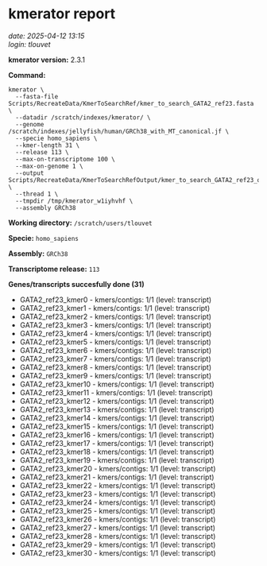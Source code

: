 # kmerator report
*date: 2025-04-12 13:15*  
*login: tlouvet*

**kmerator version:** 2.3.1

**Command:**

```
kmerator \
  --fasta-file Scripts/RecreateData/KmerToSearchRef/kmer_to_search_GATA2_ref23.fasta \
  --datadir /scratch/indexes/kmerator/ \
  --genome /scratch/indexes/jellyfish/human/GRCh38_with_MT_canonical.jf \
  --specie homo_sapiens \
  --kmer-length 31 \
  --release 113 \
  --max-on-transcriptome 100 \
  --max-on-genome 1 \
  --output Scripts/RecreateData/KmerToSearchRefOutput/kmer_to_search_GATA2_ref23_output \
  --thread 1 \
  --tmpdir /tmp/kmerator_w1iyhvhf \
  --assembly GRCh38
```

**Working directory:** `/scratch/users/tlouvet`

**Specie:** `homo_sapiens`

**Assembly:** `GRCh38`

**Transcriptome release:** `113`

**Genes/transcripts succesfully done (31)**

- GATA2_ref23_kmer0 - kmers/contigs: 1/1 (level: transcript)
- GATA2_ref23_kmer1 - kmers/contigs: 1/1 (level: transcript)
- GATA2_ref23_kmer2 - kmers/contigs: 1/1 (level: transcript)
- GATA2_ref23_kmer3 - kmers/contigs: 1/1 (level: transcript)
- GATA2_ref23_kmer4 - kmers/contigs: 1/1 (level: transcript)
- GATA2_ref23_kmer5 - kmers/contigs: 1/1 (level: transcript)
- GATA2_ref23_kmer6 - kmers/contigs: 1/1 (level: transcript)
- GATA2_ref23_kmer7 - kmers/contigs: 1/1 (level: transcript)
- GATA2_ref23_kmer8 - kmers/contigs: 1/1 (level: transcript)
- GATA2_ref23_kmer9 - kmers/contigs: 1/1 (level: transcript)
- GATA2_ref23_kmer10 - kmers/contigs: 1/1 (level: transcript)
- GATA2_ref23_kmer11 - kmers/contigs: 1/1 (level: transcript)
- GATA2_ref23_kmer12 - kmers/contigs: 1/1 (level: transcript)
- GATA2_ref23_kmer13 - kmers/contigs: 1/1 (level: transcript)
- GATA2_ref23_kmer14 - kmers/contigs: 1/1 (level: transcript)
- GATA2_ref23_kmer15 - kmers/contigs: 1/1 (level: transcript)
- GATA2_ref23_kmer16 - kmers/contigs: 1/1 (level: transcript)
- GATA2_ref23_kmer17 - kmers/contigs: 1/1 (level: transcript)
- GATA2_ref23_kmer18 - kmers/contigs: 1/1 (level: transcript)
- GATA2_ref23_kmer19 - kmers/contigs: 1/1 (level: transcript)
- GATA2_ref23_kmer20 - kmers/contigs: 1/1 (level: transcript)
- GATA2_ref23_kmer21 - kmers/contigs: 1/1 (level: transcript)
- GATA2_ref23_kmer22 - kmers/contigs: 1/1 (level: transcript)
- GATA2_ref23_kmer23 - kmers/contigs: 1/1 (level: transcript)
- GATA2_ref23_kmer24 - kmers/contigs: 1/1 (level: transcript)
- GATA2_ref23_kmer25 - kmers/contigs: 1/1 (level: transcript)
- GATA2_ref23_kmer26 - kmers/contigs: 1/1 (level: transcript)
- GATA2_ref23_kmer27 - kmers/contigs: 1/1 (level: transcript)
- GATA2_ref23_kmer28 - kmers/contigs: 1/1 (level: transcript)
- GATA2_ref23_kmer29 - kmers/contigs: 1/1 (level: transcript)
- GATA2_ref23_kmer30 - kmers/contigs: 1/1 (level: transcript)
